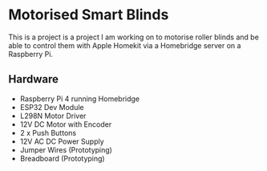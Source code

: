 # Motorised Smart Blinds

This is a project is a project I am working on to motorise roller blinds and be able to control them with Apple Homekit via a Homebridge server on a Raspberry Pi.

## Hardware
* Raspberry Pi 4 running Homebridge
* ESP32 Dev Module
* L298N Motor Driver
* 12V DC Motor with Encoder
* 2 x Push Buttons
* 12V AC DC Power Supply
* Jumper Wires (Prototyping)
* Breadboard (Prototyping)